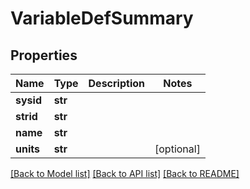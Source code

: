 # VariableDefSummary

## Properties
Name | Type | Description | Notes
------------ | ------------- | ------------- | -------------
**sysid** | **str** |  | 
**strid** | **str** |  | 
**name** | **str** |  | 
**units** | **str** |  | [optional] 

[[Back to Model list]](../README.md#documentation-for-models) [[Back to API list]](../README.md#documentation-for-api-endpoints) [[Back to README]](../README.md)


